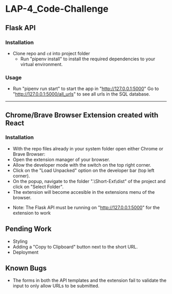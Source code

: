 # LAP-4_Code-Challenge

## Flask API

### Installation

- Clone repo and `cd` into project folder
    - Run "pipenv install" to install the required dependencies to your virtual environment.
  

###  Usage

- Run "pipenv run start" to start the app in "http://127.0.0.1:5000"
    Go to "http://127.0.0.1:5000/all_urls" to see all urls in the SQL database.

---

## Chrome/Brave Browser Extension created with React

### Installation

- With the repo files already in your system folder open either Chrome or Brave Browser:
- Open the extension manager of your browser.
- Allow the developer mode with the switch on the top right corner.
- Click on the "Load Unpacked" option on the developer bar (top left corner).
- On the popup, navigate to the folder ".\Short-Ext\dist" of the project and click on "Select Folder".
- The extension will become accesible in the extensions menu of the browser.
* Note: The Flask API must be running on "http://127.0.0.1:5000" for the extension to work


## Pending Work

- Styling
- Adding a "Copy to Clipboard" button next to the short URL.
- Deployment

## Known Bugs

- The forms in both the API templates and the extension fail to validate the input to only allow URLs to be submitted.
  
